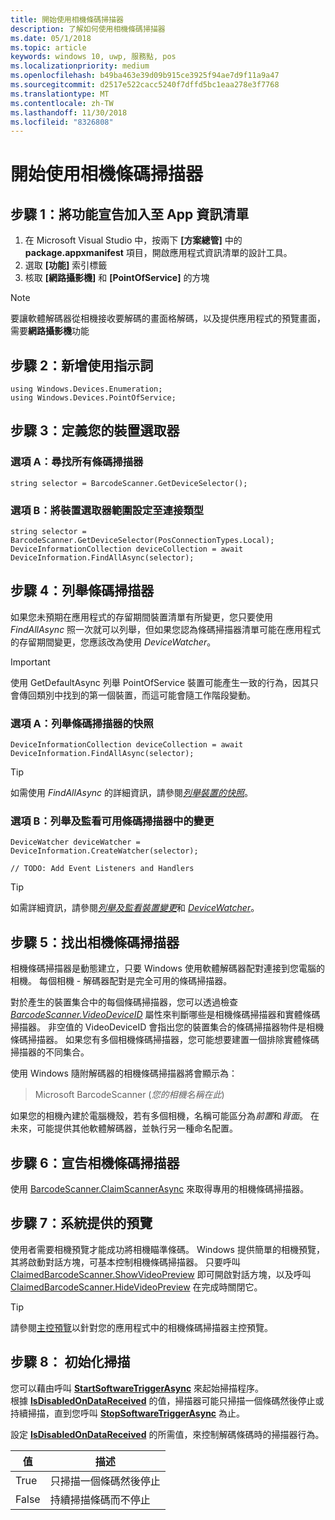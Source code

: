 ```yaml
---
title: 開始使用相機條碼掃描器
description: 了解如何使用相機條碼掃描器
ms.date: 05/1/2018
ms.topic: article
keywords: windows 10, uwp, 服務點, pos
ms.localizationpriority: medium
ms.openlocfilehash: b49ba463e39d09b915ce3925f94ae7d9f11a9a47
ms.sourcegitcommit: d2517e522cacc5240f7dffd5bc1eaa278e3f7768
ms.translationtype: MT
ms.contentlocale: zh-TW
ms.lasthandoff: 11/30/2018
ms.locfileid: "8326808"
---
```

# <a name="getting-started-with-a-camera-barcode-scanner"></a>開始使用相機條碼掃描器
## <a name="step-1-add-capability-declarations-to-your-app-manifest"></a>步驟 1：將功能宣告加入至 App 資訊清單
1. 在 Microsoft Visual Studio 中，按兩下 **\[方案總管\]** 中的 **package.appxmanifest** 項目，開啟應用程式資訊清單的設計工具。
2. 選取 **\[功能\]** 索引標籤
3. 核取 **\[網路攝影機\]** 和 **\[PointOfService\]** 的方塊 

>[!NOTE] 
> 要讓軟體解碼器從相機接收要解碼的畫面格解碼，以及提供應用程式的預覽畫面，需要**網路攝影機**功能

## <a name="step-2-add-using-directives"></a>步驟 2：新增使用指示詞

```Csharp
using Windows.Devices.Enumeration;
using Windows.Devices.PointOfService;
```
## <a name="step-3-define-your-device-selector"></a>步驟 3：定義您的裝置選取器

### **<a name="option-a-find-all-barcode-scanners"></a>選項 A：尋找所有條碼掃描器**

```Csharp
string selector = BarcodeScanner.GetDeviceSelector();       
```

### **<a name="option-b-scoping-device-selector-to-connection-type"></a>選項 B：將裝置選取器範圍設定至連接類型**

```Csharp
string selector = BarcodeScanner.GetDeviceSelector(PosConnectionTypes.Local);
DeviceInformationCollection deviceCollection = await DeviceInformation.FindAllAsync(selector);
```

## <a name="step-4-enumerate-barcode-scanners"></a>步驟 4：列舉條碼掃描器
如果您未預期在應用程式的存留期間裝置清單有所變更，您只要使用 *FindAllAsync* 照一次就可以列舉，但如果您認為條碼掃描器清單可能在應用程式的存留期間變更，您應該改為使用 *DeviceWatcher*。  

> [!Important] 
> 使用 GetDefaultAsync 列舉 PointOfService 裝置可能產生一致的行為，因其只會傳回類別中找到的第一個裝置，而這可能會隨工作階段變動。

### **<a name="option-a-enumerate-a-snapshot-of-barcode-scanners"></a>選項 A：列舉條碼掃描器的快照**
```Csharp
DeviceInformationCollection deviceCollection = await DeviceInformation.FindAllAsync(selector);
```

> [!TIP]
> 如需使用 *FindAllAsync* 的詳細資訊，請參閱[*列舉裝置的快照*](https://docs.microsoft.com/windows/uwp/devices-sensors/enumerate-devices#enumerate-a-snapshot-of-devices)。

### **<a name="option-b-enumerate-and-watch-for-changes-in-available-barcode-scanners"></a>選項 B：列舉及監看可用條碼掃描器中的變更**
```Csharp
DeviceWatcher deviceWatcher = DeviceInformation.CreateWatcher(selector);

// TODO: Add Event Listeners and Handlers
```
> [!TIP]
> 如需詳細資訊，請參閱[*列舉及監看裝置變更*](https://docs.microsoft.com/windows/uwp/devices-sensors/enumerate-devices#enumerate-and-watch-devices)和 [*DeviceWatcher*](https://docs.microsoft.com/uwp/api/Windows.Devices.Enumeration.DeviceWatcher)。

## <a name="step-5-identify-camera-barcode-scanners"></a>步驟 5：找出相機條碼掃描器
相機條碼掃描器是動態建立，只要 Windows 使用軟體解碼器配對連接到您電腦的相機。  每個相機 - 解碼器配對是完全可用的條碼掃描器。

對於產生的裝置集合中的每個條碼掃描器，您可以透過檢查 [*BarcodeScanner.VideoDeviceID*](https://docs.microsoft.com/uwp/api/windows.devices.pointofservice.barcodescanner.videodeviceid#Windows_Devices_PointOfService_BarcodeScanner_VideoDeviceId) 屬性來判斷哪些是相機條碼掃描器和實體條碼掃描器。  非空值的 VideoDeviceID 會指出您的裝置集合的條碼掃描器物件是相機條碼掃描器。  如果您有多個相機條碼掃描器，您可能想要建置一個排除實體條碼掃描器的不同集合。 

使用 Windows 隨附解碼器的相機條碼掃描器將會顯示為： 

> Microsoft BarcodeScanner (*您的相機名稱在此*)

如果您的相機內建於電腦機殼，若有多個相機，名稱可能區分為*前置*和*背面*。  在未來，可能提供其他軟體解碼器，並執行另一種命名配置。

## <a name="step-6-claim-the-camera-barcode-scanner"></a>步驟 6：宣告相機條碼掃描器 
使用 [BarcodeScanner.ClaimScannerAsync](https://docs.microsoft.com/uwp/api/windows.devices.pointofservice.barcodescanner.claimscannerasync#Windows_Devices_PointOfService_BarcodeScanner_ClaimScannerAsync) 來取得專用的相機條碼掃描器。

## <a name="step-7-system-provided-preview"></a>步驟 7：系統提供的預覽
使用者需要相機預覽才能成功將相機瞄準條碼。  Windows 提供簡單的相機預覽，其將啟動對話方塊，可基本控制相機條碼掃描器。  只要呼叫 [ClaimedBarcodeScanner.ShowVideoPreview](https://docs.microsoft.com/uwp/api/windows.devices.pointofservice.claimedbarcodescanner.showvideopreviewasync) 即可開啟對話方塊，以及呼叫 [ClaimedBarcodeScanner.HideVideoPreview](https://docs.microsoft.com/uwp/api/windows.devices.pointofservice.claimedbarcodescanner.hidevideopreview) 在完成時關閉它。

> [!TIP]
> 請參閱[主控預覽](pos-camerabarcode-hosting-preview.md)以針對您的應用程式中的相機條碼掃描器主控預覽。

## <a name="step-8-initiate-scan"></a>步驟 8： 初始化掃描 
您可以藉由呼叫 [**StartSoftwareTriggerAsync**](https://docs.microsoft.com/uwp/api/windows.devices.pointofservice.claimedbarcodescanner.startsoftwaretriggerasync#Windows_Devices_PointOfService_ClaimedBarcodeScanner_StartSoftwareTriggerAsync) 來起始掃描程序。  
根據 [**IsDisabledOnDataReceived**](https://docs.microsoft.com/uwp/api/windows.devices.pointofservice.claimedbarcodescanner.isdisabledondatareceived#Windows_Devices_PointOfService_ClaimedBarcodeScanner_IsDisabledOnDataReceived) 的值，掃描器可能只掃描一個條碼然後停止或持續掃描，直到您呼叫 [**StopSoftwareTriggerAsync**](https://docs.microsoft.com/uwp/api/windows.devices.pointofservice.claimedbarcodescanner.stopsoftwaretriggerasync#Windows_Devices_PointOfService_ClaimedBarcodeScanner_StopSoftwareTriggerAsync) 為止。

設定 [**IsDisabledOnDataReceived**](https://docs.microsoft.com/uwp/api/windows.devices.pointofservice.claimedbarcodescanner.isdisabledondatareceived#Windows_Devices_PointOfService_ClaimedBarcodeScanner_IsDisabledOnDataReceived) 的所需值，來控制解碼條碼時的掃描器行為。

| 值 | 描述 |
| ----- | ----------- |
| True   | 只掃描一個條碼然後停止 |
| False  | 持續掃描條碼而不停止 |